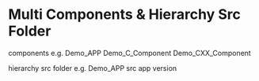 Multi Components & Hierarchy Src Folder
====
components e.g.
  Demo_APP
  Demo_C_Component
  Demo_CXX_Component
  
  
hierarchy src folder e.g.
  Demo_APP
    src
      app
        version